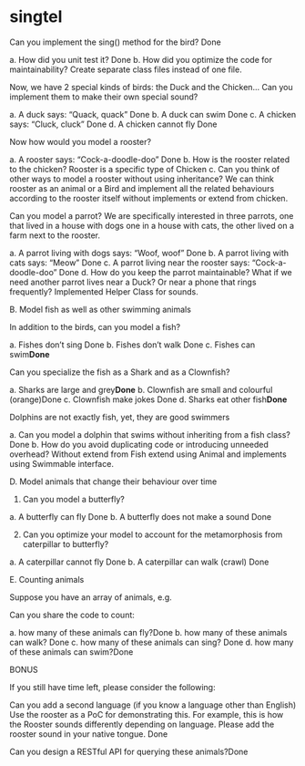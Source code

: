 # singtel
Can you implement the sing() method for the bird? Done

a. How did you unit test it? Done
b. How did you optimize the code for maintainability? Create separate class files instead of one file.

Now, we have 2 special kinds of birds: the Duck and the Chicken... Can you implement them to make their own special sound?

a. A duck says: “Quack, quack” Done
b. A duck can swim Done
c. A chicken says: “Cluck, cluck” Done
d. A chicken cannot fly Done

Now how would you model a rooster?

a. A rooster says: “Cock-a-doodle-doo” Done
b. How is the rooster related to the chicken? Rooster is a specific type of Chicken
c. Can you think of other ways to model a rooster without using inheritance? We can think rooster as an animal or a Bird and implement all the related behaviours according to the rooster itself without implements or extend from chicken.

Can you model a parrot? We are specifically interested in three parrots, one that lived in a house with dogs one in a house with cats, the other lived on a farm next to the rooster.

a. A parrot living with dogs says: “Woof, woof” Done
b. A parrot living with cats says: “Meow” Done
c. A parrot living near the rooster says: “Cock-a-doodle-doo” Done d. How do you keep the parrot maintainable? What if we need another parrot lives near a Duck? Or near a phone that rings frequently? Implemented Helper Class for sounds.

B. Model fish as well as other swimming animals

In addition to the birds, can you model a fish?

a. Fishes don’t sing Done
b. Fishes don’t walk Done
c. Fishes can swim**Done**

Can you specialize the fish as a Shark and as a Clownfish?

a. Sharks are large and grey**Done**
b. Clownfish are small and colourful (orange)Done
c. Clownfish make jokes Done
d. Sharks eat other fish**Done**

Dolphins are not exactly fish, yet, they are good swimmers

a. Can you model a dolphin that swims without inheriting from a fish class? Done
b. How do you avoid duplicating code or introducing unneeded overhead? Without extend from Fish extend using Animal and implements using Swimmable interface.

D. Model animals that change their behaviour over time

1. Can you model a butterfly?

a. A butterfly can fly Done b. A butterfly does not make a sound Done

2. Can you optimize your model to account for the metamorphosis from caterpillar to butterfly?

a. A caterpillar cannot fly Done
b. A caterpillar can walk (crawl) Done

E. Counting animals

Suppose you have an array of animals, e.g.

Can you share the code to count:

a. how many of these animals can fly?Done
b. how many of these animals can walk? Done
c. how many of these animals can sing? Done
d. how many of these animals can swim?Done

BONUS

If you still have time left, please consider the following:

Can you add a second language (if you know a language other than English) Use the rooster as a PoC for demonstrating this. For example, this is how the Rooster sounds differently depending on language. Please add the rooster sound in your native tongue. Done

Can you design a RESTful API for querying these animals?Done
